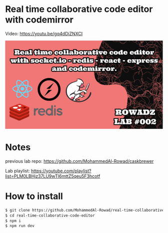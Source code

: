 ﻿# Real time collaborative code editor with codemirror
 
 Video:
 https://youtu.be/gq4dDiZNXCI

<img src="thumb2.png">

# Notes

previous lab repo:
https://github.com/MohammedAl-Rowad/caskbrewer

Lab playlist:
https://youtube.com/playlist?list=PLM0LBHjz37LU9wTI6mttZ5qeu5F3hcotf

# How to install

```bash
$ git clone https://github.com/MohammedAl-Rowad/real-time-collaborative-code-editor.git
$ cd real-time-collaborative-code-editor
$ npm i 
$ npm run dev
```
